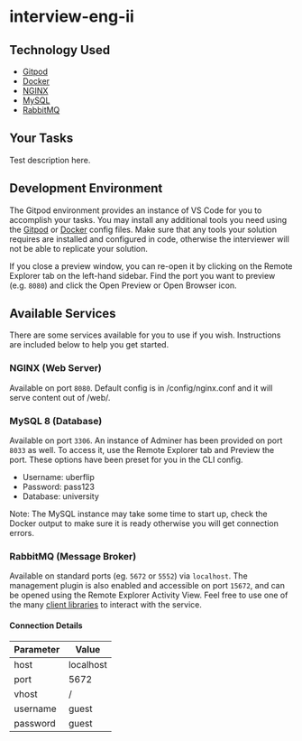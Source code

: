 # interview-eng-ii

## Technology Used

- [Gitpod](https://gitpod.io)
- [Docker](https://docker.com)
- [NGINX](https://nginx.org)
- [MySQL](https://dev.mysql.com/doc/refman/8.0/en/)
- [RabbitMQ](https://www.rabbitmq.com/)

## Your Tasks

Test description here.

## Development Environment

The Gitpod environment provides an instance of VS Code for you to accomplish your tasks.  You may install any additional tools you need using the [Gitpod](https://www.gitpod.io/docs/getting-started) or [Docker](https://docs.docker.com/compose/) config files.  Make sure that any tools your solution requires are installed and  configured in code, otherwise the interviewer will not be able to replicate your solution.

If you close a preview window, you can re-open it by clicking on the Remote Explorer tab on the left-hand sidebar.  Find the port you want to preview (e.g. `8080`) and click the Open Preview or Open Browser icon.

## Available Services

There are some services available for you to use if you wish. Instructions are included below to help you get started.

### NGINX (Web Server)

Available on port `8080`.  Default config is in /config/nginx.conf and it will serve content out of /web/.

### MySQL 8 (Database)

Available on port `3306`.  An instance of Adminer has been provided on port `8033` as well.  To access it, use the Remote Explorer tab and Preview the port.  These options have been preset for you in the CLI config.

- Username: uberflip
- Password: pass123
- Database: university

Note: The MySQL instance may take some time to start up, check the Docker output to make sure it is ready otherwise you will get connection errors.

### RabbitMQ (Message Broker)

Available on standard ports (eg. `5672` or `5552`) via `localhost`. The management plugin is also enabled and accessible on port `15672`, and can be opened using the Remote Explorer Activity View. Feel free to use one of the many [client libraries](https://www.rabbitmq.com/devtools.html) to interact with the service.

#### Connection Details

| Parameter | Value     |
| ----------| --------- |
| host      | localhost |
| port      | 5672      |
| vhost     | /         |
| username  | guest     |
| password  | guest     |
